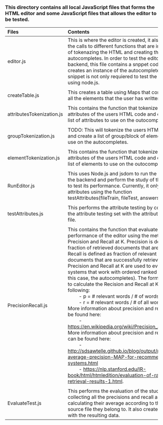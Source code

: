 ### This directory contains all local JavaScript files that forms the HTML editor and some JavaScript files that allows the editor to be tested.
	   

|Files      					 						|Contents
|:------------------------------------------------------|:------------------------------------------------------------------|
|editor.js 												| This is where the editor is created, it also makes the calls to different functions that are incharge of tokenazing the HTML and creating the autocompletes. In order to test the editor in the backend, this file contains a snppet code that creates an instance of the autocomplete. This snippet is not only requiered to test the editor using node.js.
|														|								     								|
|createTable.js 										| This creates a table using Maps that contains all all the elements that the user has written.
|														|								     								|
|attributesTokenization.js  							| This contains the function that tokenizes the attributes of the users HTML code and creates a list of attributes to use on the outocompletes.
|														|								     								|
|groupTokenization.js 									| TODO: This will tokenize the users HTML code and create a list of group/block of elements to use on the autocompletes.
|														|								     								|
|elementTokenization.js  								| This contains the function that tokenizes the attributes of the users HTML code and creates a list of elements to use on the outocompletes.
|														|								     								|
|RunEditor.js 											| This uses Node.js and jsdom to run the editor on the backend and perform the study of the editor to test its performance. Currently, it only test attributes using the function testAttributes(fileTrain, fileTest, answers, dom).
|								     					|																	|
|testAttributes.js  									| This performs the attribute testing by comparing the attribute testing set with the attribute answer file.
|								     					|																	|
|PrecisionRecall.js  									| This contains the function that evaluates the performance of the editor using the metric Precision and Recall at K. Precision is defined as fraction of retrieved documents that are relevant, Recall is defined as fraction of relevant documents that are successfully retrieved. Precision and Recall at K are used to evaluate systems that work with ordered ranked items (in this case, the autocompletes). The formula used to calculate the Recision and Recall at K are the following: <br />&emsp;&emsp; - p = # relevant words / # of words up to k <br />&emsp;&emsp; - r = # relevant words / # of all words <br />More information about precision and recall can be found here:<br />&emsp;&emsp; - https://en.wikipedia.org/wiki/Precision_and_recall <br />More information about precision and recall at K can be found here:<br />&emsp;&emsp; - http://sdsawtelle.github.io/blog/output/mean-average-precision-MAP-for-recommender-systems.html <br />&emsp;&emsp; - https://nlp.stanford.edu/IR-book/html/htmledition/evaluation-of-ranked-retrieval-results-1.html.
|								     					|																	|
|EvaluateTest.js  									    | This performs the evaluation of the study by collecting all the precisions and recall and calculating their average according to the html source file they belong to. It also creates a graph with the resulting data.
